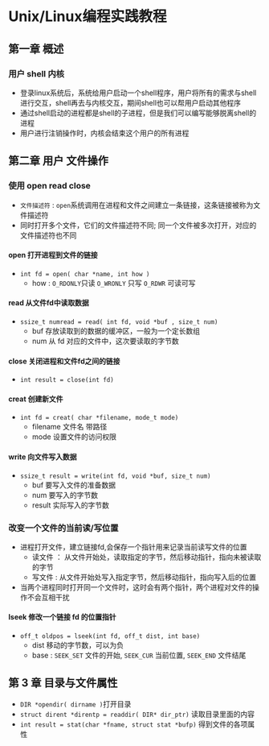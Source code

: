 # Unix/Linux编程实践教程

## 第一章 概述

### 用户 shell 内核

- 登录linux系统后，系统给用户启动一个shell程序，用户将所有的需求与shell进行交互，shell再去与内核交互，期间shell也可以帮用户启动其他程序
- 通过shell启动的进程都是shell的子进程，但是我们可以编写能够脱离shell的进程
- 用户进行注销操作时，内核会结束这个用户的所有进程

## 第二章 用户 文件操作

### 使用 open read close

- `文件描述符` : `open`系统调用在进程和文件之间建立一条链接，这条链接被称为文件描述符
- 同时打开多个文件，它们的文件描述符不同; 同一个文件被多次打开，对应的文件描述符也不同

#### open 打开进程到文件的链接

- `int fd = open( char *name, int how )`
  - how : `O_RDONLY`只读 `O_WRONLY` 只写 `O_RDWR` 可读可写

#### read 从文件fd中读取数据

- `ssize_t numread = read( int fd, void *buf , size_t num)`
  - buf 存放读取到的数据的缓冲区，一般为一个定长数组
  - num 从 fd 对应的文件中，这次要读取的字节数

#### close 关闭进程和文件fd之间的链接

- `int result = close(int fd)`

#### creat 创建新文件

- `int fd = creat( char *filename, mode_t mode)`
  - filename 文件名 带路径
  - mode 设置文件的访问权限

#### write 向文件写入数据

- `ssize_t result = write(int fd, void *buf, size_t num)`
  - buf 要写入文件的准备数据
  - num 要写入的字节数
  - result 实际写入的字节数

### 改变一个文件的当前读/写位置

- 进程打开文件，建立链接fd,会保存一个指针用来记录当前读写文件的位置
  - 读文件 ： 从文件开始处，读取指定的字节，然后移动指针，指向未被读取的字节
  - 写文件 : 从文件开始处写入指定字节，然后移动指针，指向写入后的位置
- 当两个进程同时打开同一个文件时，这时会有两个指针，两个进程对文件的操作不会互相干扰

#### lseek 修改一个链接 fd 的位置指针

- `off_t oldpos = lseek(int fd, off_t dist, int base)`
  - dist 移动的字节数，可以为负
  - base : `SEEK_SET` 文件的开始, `SEEK_CUR` 当前位置, `SEEK_END` 文件结尾

## 第 3 章 目录与文件属性

- `DIR *opendir( dirname )`打开目录
- `struct dirent *direntp = readdir( DIR* dir_ptr)` 读取目录里面的内容
- `int result = stat(char *fname, struct stat *bufp)` 得到文件的各项属性
